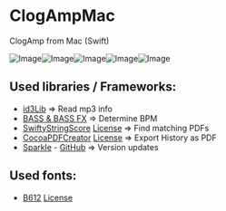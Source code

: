 # ClogAmpMac
ClogAmp from Mac (Swift)

![Image](https://raw.githubusercontent.com/lunk22/ClogAmpSwift/master/ClogAmpSwift/Assets.xcassets/IconGreen.imageset/ClogAmpMac_4.png)![Image](https://raw.githubusercontent.com/lunk22/ClogAmpSwift/master/ClogAmpSwift/Assets.xcassets/IconNeonGreen.imageset/ClogAmpMac_255.png)![Image](https://raw.githubusercontent.com/lunk22/ClogAmpSwift/master/ClogAmpSwift/Assets.xcassets/IconTeal.imageset/ClogAmpMac_3.png)![Image](https://raw.githubusercontent.com/lunk22/ClogAmpSwift/master/ClogAmpSwift/Assets.xcassets/IconRed.imageset/ClogAmpMac_2.png)![Image](https://raw.githubusercontent.com/lunk22/ClogAmpSwift/master/ClogAmpSwift/Assets.xcassets/IconYellow.imageset/ClogAmpMac_1.png)

## Used libraries / Frameworks:
- [id3Lib](http://id3lib.sourceforge.net/) => Read mp3 info
- [BASS & BASS FX](http://www.un4seen.com/) => Determine BPM
- [SwiftyStringScore](https://github.com/yichizhang/SwiftyStringScore) [License](https://github.com/yichizhang/SwiftyStringScore/blob/master/LICENSE) => Find matching PDFs
- [CocoaPDFCreator](https://github.com/owlswipe/CocoaPDFCreator) [License](https://github.com/owlswipe/CocoaPDFCreator/blob/master/LICENSE) => Export History as PDF
- [Sparkle](https://sparkle-project.org/) - [GitHub](https://github.com/sparkle-project/Sparkle) => Version updates

## Used fonts:
- [B612](https://github.com/polarsys/b612) [License](https://github.com/polarsys/b612/blob/master/OFL.txt)
